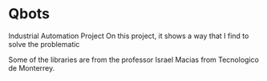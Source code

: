 # Qbots
Industrial Automation Project
On this project, it shows a way that I find to solve the problematic 

Some of the libraries are from the professor Israel Macias from Tecnologico de Monterrey.
